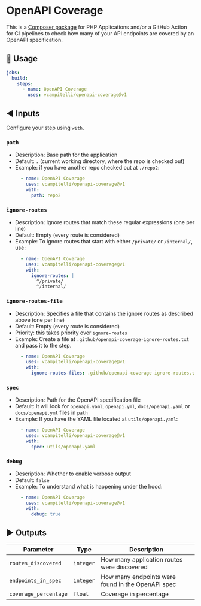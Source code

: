 # OpenAPI Coverage

This is a [Composer package](https://getcomposer.org) for PHP Applications and/or a GitHub Action for CI pipelines to check how many of your API endpoints are covered by an OpenAPI specification.

## :memo: Usage

```yaml
jobs:
  build:
    steps:
      - name: OpenAPI Coverage
        uses: vcampitelli/openapi-coverage@v1
```

## :arrow_backward: Inputs

Configure your step using `with`.

### `path`

- Description: Base path for the application
- Default: `.` (current working directory, where the repo is checked out)
- Example: if you have another repo checked out at `./repo2`:
    ```yaml
      - name: OpenAPI Coverage
        uses: vcampitelli/openapi-coverage@v1
        with:
          path: repo2
    ```

### `ignore-routes`

- Description: Ignore routes that match these regular expressions (one per line)
- Default: Empty (every route is considered)
- Example: To ignore routes that start with either `/private/` or `/internal/`, use:
    ```yaml
      - name: OpenAPI Coverage
        uses: vcampitelli/openapi-coverage@v1
        with:
          ignore-routes: |
            ^/private/
            ^/internal/
    ```

### `ignore-routes-file`

- Description: Specifies a file that contains the ignore routes as described above (one per line)
- Default: Empty (every route is considered)
- Priority: this takes priority over `ignore-routes`
- Example: Create a file at `.github/openapi-coverage-ignore-routes.txt` and pass it to the step. 
    ```yaml
      - name: OpenAPI Coverage
        uses: vcampitelli/openapi-coverage@v1
        with:
          ignore-routes-files: .github/openapi-coverage-ignore-routes.txt
    ```
  
### `spec`

- Description: Path for the OpenAPI specification file
- Default: It will look for `openapi.yaml`, `openapi.yml`, `docs/openapi.yaml` or `docs/openapi.yml` files in `path`
- Example: If you have the YAML file located at `utils/openapi.yaml`:
    ```yaml
      - name: OpenAPI Coverage
        uses: vcampitelli/openapi-coverage@v1
        with:
          spec: utils/openapi.yaml
    ```

### `debug`

- Description: Whether to enable verbose output
- Default: `false`
- Example: To understand what is happening under the hood:
    ```yaml
      - name: OpenAPI Coverage
        uses: vcampitelli/openapi-coverage@v1
        with:
          debug: true
    ```

## :arrow_forward: Outputs

| Parameter             | Type      | Description                                       |
|-----------------------|-----------|---------------------------------------------------|
| `routes_discovered`   | `integer` | How many application routes were discovered       |
| `endpoints_in_spec`   | `integer` | How many endpoints were found in the OpenAPI spec |
| `coverage_percentage` | `float`   | Coverage in percentage                            |

